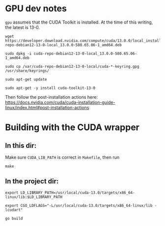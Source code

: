 # GPU dev notes
`gpu` assumes that the CUDA Toolkit is installed.
At the time of this writing, the latest is 13-0.

```
wget https://developer.download.nvidia.com/compute/cuda/13.0.0/local_installers/cuda-repo-debian12-13-0-local_13.0.0-580.65.06-1_amd64.deb
```
```
sudo dpkg -i cuda-repo-debian12-13-0-local_13.0.0-580.65.06-1_amd64.deb
```
```
sudo cp /var/cuda-repo-debian12-13-0-local/cuda-*-keyring.gpg /usr/share/keyrings/
```
```
sudo apt-get update
```
```
sudo apt-get -y install cuda-toolkit-13-0
```

Then follow the post-installation actions here: https://docs.nvidia.com/cuda/cuda-installation-guide-linux/index.html#post-installation-actions


# Building with the CUDA wrapper

## In this dir: 

Make sure `CUDA_LIB_PATH` is correct in `Makefile`, then run

```
make
```


## In the project dir:

```
export LD_LIBRARY_PATH=/usr/local/cuda-13.0/targets/x86_64-linux/lib:$LD_LIBRARY_PATH
```

```
export CGO_LDFLAGS="-L/usr/local/cuda-13.0/targets/x86_64-linux/lib -lcudart"
```

```
go build
```
